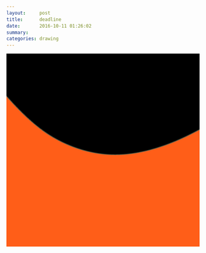 ```yaml
---
layout:     post
title:      deadline
date:       2016-10-11 01:26:02
summary:    
categories: drawing
---
```

![deadline](/images/diary/deadline.png "FOCUS")
